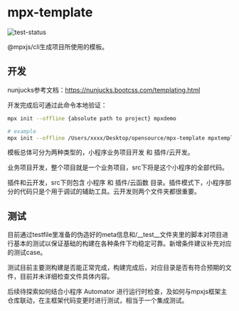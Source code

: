 # mpx-template

![test-status](https://github.com/mpx-ecology/mpx-template/workflows/test/badge.svg)

@mpxjs/cli生成项目所使用的模板。

## 开发

nunjucks参考文档：https://nunjucks.bootcss.com/templating.html

开发完成后可通过此命令本地验证：

```bash
mpx init --offline {absolute path to project} mpxdemo

# example
mpx init --offline /Users/xxxx/Desktop/opensource/mpx-template mpxtemplatedemo
```

模板总体可分为两种类型的，小程序业务项目开发 和 插件/云开发。

业务项目开发，整个项目就是一个业务项目，src下将是这个小程序的全部代码。

插件和云开发，src下则包含 小程序 和 插件/云函数 目录。插件模式下，小程序部分的代码只是个用于调试的辅助工具。云开发则两个文件夹都很重要。

## 测试

目前通过testfile里准备的伪造好的meta信息和/__test__文件夹里的脚本对项目进行基本的测试以保证基础的构建在各种条件下均稳定可靠。新增条件建议补充对应的测试case。

测试目前主要测构建是否能正常完成，构建完成后，对应目录是否有符合预期的文件，目前并未详细检查文件具体内容。

后续待探索如何结合小程序 Automator 进行运行时检查，及如何与mpxjs框架主仓库联动，在主框架代码变更时进行测试，相当于一个集成测试。
